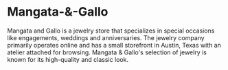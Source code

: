 # Mangata-&-Gallo
Mangata and Gallo is a jewelry store that specializes in special occasions like engagements, weddings and anniversaries. The jewelry company primarily operates online and has a small storefront in Austin, Texas with an atelier attached for browsing. Mangata &amp; Gallo's selection of jewelry is known for its high-quality and classic look. 
